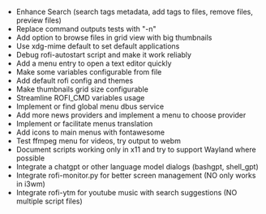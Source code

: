 - Enhance Search (search tags metadata, add tags to files, remove files, preview files)
- Replace command outputs tests with "-n"
- Add option to browse files in grid view with big thumbnails
- Use xdg-mime default to set default applications
- Debug rofi-autostart script and make it work reliably
- Add a menu entry to open a text editor quickly
- Make some variables configurable from file
- Add default rofi config and themes
- Make thumbnails grid size configurable
- Streamline ROFI_CMD variables usage
- Implement or find global menu dbus service
- Add more news providers and implement a menu to choose provider
- Implement or facilitate menus translation
- Add icons to main menus with fontawesome
- Test ffmpeg menu for videos, try output to webm
- Document scripts working only in x11 and try to support Wayland where possible
- Integrate a chatgpt or other language model dialogs (bashgpt, shell_gpt)
- Integrate rofi-monitor.py for better screen management (NO only works in i3wm)
- Integrate rofi-ytm for youtube music with search suggestions (NO multiple script files)
